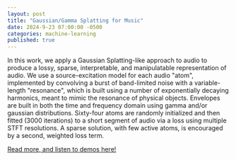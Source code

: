 ```yaml
---
layout: post
title: "Gaussian/Gamma Splatting for Music"
date: 2024-9-23 07:00:00 -0500
categories: machine-learning
published: true
---
```


In this work, we apply a Gaussian Splatting-like approach to audio to produce a lossy, sparse, interpretable, and manipulatable representation of audio. We use a source-excitation model for each audio "atom", implemented by convolving a burst of band-limited noise with a variable-length "resonance", which is built using a number of exponentially decaying harmonics, meant to mimic the resonance of physical objects. Envelopes are built in both the time and frequency domain using gamma and/or gaussian distributions. Sixty-four atoms are randomly initialized and then fitted (3000 iterations) to a short segment of audio via a loss using multiple STFT resolutions. A sparse solution, with few active atoms, is encouraged by a second, weighted loss term.


[Read more, and listen to demos here!](gamma-audio-splat.html)
